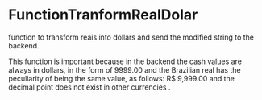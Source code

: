 # FunctionTranformRealDolar

function to transform reais into dollars and send the modified string to the backend.

This function is important because in the backend the cash values ​​are always in dollars, in the form of 9999.00 and the Brazilian real has the peculiarity of being the same value, as follows: R$ 9,999.00 and the decimal point does not exist in other currencies .
